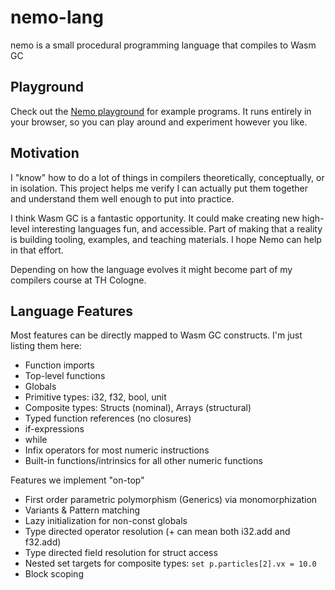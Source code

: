 # nemo-lang

nemo is a small procedural programming language that compiles to Wasm GC

## Playground

Check out the [Nemo playground] for example programs. It runs entirely in your browser, so you can play around and experiment however you like.

## Motivation

I "know" how to do a lot of things in compilers theoretically, conceptually, or in isolation. This project helps me verify I can actually put them together and understand them well enough to put into practice.

I think Wasm GC is a fantastic opportunity. It could make creating new high-level interesting languages fun, and accessible. Part of making that a reality is building tooling, examples, and teaching materials. I hope Nemo can help in that effort.

Depending on how the language evolves it might become part of my compilers course at TH Cologne.

## Language Features

Most features can be directly mapped to Wasm GC constructs. I'm just listing them here:

- Function imports
- Top-level functions
- Globals
- Primitive types: i32, f32, bool, unit
- Composite types: Structs (nominal), Arrays (structural)
- Typed function references (no closures)
- if-expressions
- while
- Infix operators for most numeric instructions
- Built-in functions/intrinsics for all other numeric functions

Features we implement "on-top"

- First order parametric polymorphism (Generics) via monomorphization
- Variants & Pattern matching
- Lazy initialization for non-const globals
- Type directed operator resolution (+ can mean both i32.add and f32.add)
- Type directed field resolution for struct access
- Nested set targets for composite types: `set p.particles[2].vx = 10.0`
- Block scoping

[Nemo playground]: https://kritzcreek.github.io/nemo-lang
